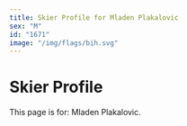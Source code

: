 ```yaml
---
title: Skier Profile for Mladen Plakalovic
sex: "M"
id: "1671"
image: "/img/flags/bih.svg" 
---
```


# Skier Profile

This page is for: Mladen Plakalovic.
    